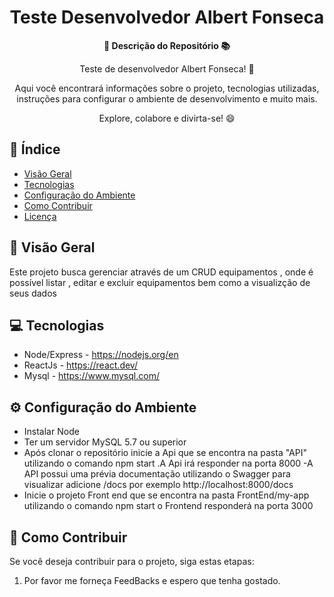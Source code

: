 <h1 align="center">Teste Desenvolvedor Albert Fonseca</h1>



<div align="center">
  <strong>🚀 Descrição do Repositório 📚</strong>
</div>

<div align="center">
  <p>Teste de desenvolvedor Albert Fonseca! 🎉</p>
  <p>Aqui você encontrará informações sobre o projeto, tecnologias utilizadas, instruções para configurar o ambiente de desenvolvimento e muito mais.</p>
  <p>Explore, colabore e divirta-se! 😄</p>
</div>

## 📖 Índice

- [Visão Geral](#visão-geral)
- [Tecnologias](#tecnologias)
- [Configuração do Ambiente](#configuração-do-ambiente)
- [Como Contribuir](#como-contribuir)
- [Licença](#licença)

## 🔭 Visão Geral

Este projeto busca gerenciar através de um CRUD equipamentos , onde é possível listar , editar e excluir equipamentos bem como a visualizção de seus dados

## 💻 Tecnologias

- Node/Express - https://nodejs.org/en
- ReactJs - https://react.dev/
- Mysql - https://www.mysql.com/

## ⚙️ Configuração do Ambiente

- Instalar Node 
- Ter um servidor MySQL 5.7 ou superior
- Após clonar o repositório inicie a Api que se encontra na pasta "API" utilizando o comando npm start .A Api irá responder na porta 8000
-A API possui uma prévia documentação utilizando o Swagger para visualizar adicione /docs por exemplo http://localhost:8000/docs
- Inicie o projeto Front end que se encontra na pasta FrontEnd/my-app utilizando o comando npm start o Frontend responderá na porta 3000

## 🤝 Como Contribuir

Se você deseja contribuir para o projeto, siga estas etapas:

1. Por favor me forneça FeedBacks e espero que tenha gostado.

